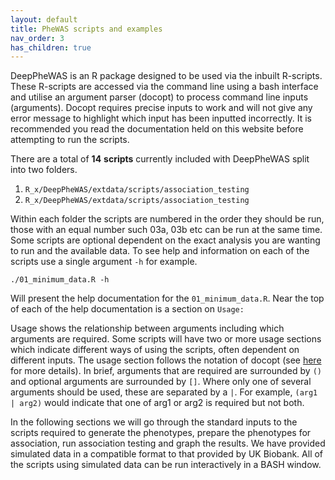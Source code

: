 ```yaml
---
layout: default
title: PheWAS scripts and examples
nav_order: 3
has_children: true
---
```



DeepPheWAS is an R package designed to be used via the inbuilt R-scripts. These R-scripts are accessed via the command line using a bash interface and utilise an argument parser (docopt) to process command line inputs (arguments). Docopt requires precise inputs to work and will not give any error message to highlight which input has been inputted incorrectly. It is recommended you read the documentation held on this website before attempting to run the scripts. 

There are a total of **14** **scripts** currently included with DeepPheWAS split into two folders.  
1. `R_x/DeepPheWAS/extdata/scripts/association_testing`
1. `R_x/DeepPheWAS/extdata/scripts/association_testing`

Within each folder the scripts are numbered in the order they should be run, those with an equal number such 03a, 03b etc can be run at the same time. Some scripts are optional dependent on the exact analysis you are wanting to run and the available data.
To see help and information on each of the scripts use a single argument `-h` for example.

`./01_minimum_data.R -h`

Will present the help documentation for the `01_minimum_data.R`. Near the top of each of the help documentation is a section on `Usage:`

Usage shows the relationship between arguments including which arguments are required. Some scripts will have two or more usage sections which indicate different ways of using the scripts, often dependent on different inputs. The usage section follows the notation of docopt (see [here] for more details). In brief, arguments that are required are surrounded by `()` and optional arguments are surrounded by `[]`. Where only one of several arguments should be used, these are separated by a `|`. For example, `(arg1 | arg2)` would indicate that one of arg1 or arg2 is required but not both.

In the following sections we will go through the standard inputs to the scripts required to generate the phenotypes, prepare the phenotypes for association, run association testing and graph the results. We have provided simulated data in a compatible format to that provided by UK Biobank. All of the scripts using simulated data can be run interactively in a BASH window.

[here]: http://docopt.org/
